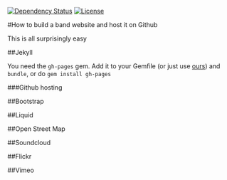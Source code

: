 ---
---

[![Dependency Status](http://img.shields.io/gemnasium/rawfunkmaharishi/rawfunkmaharishi.github.io.svg)](https://gemnasium.com/rawfunkmaharishi/rawfunkmaharishi.github.io)
[![License](http://img.shields.io/:license-mit-blue.svg)](http://rawfunkmaharishi.mit-license.org)

#How to build a band website and host it on Github

This is all surprisingly easy

##Jekyll

You need the `gh-pages` gem. Add it to your Gemfile (or just use [ours](https://github.com/rawfunkmaharishi/rawfunkmaharishi.github.io/blob/master/Gemfile)) and `bundle`, or do `gem install gh-pages`

###Github hosting

##Bootstrap

##Liquid

##Open Street Map

##Soundcloud

##Flickr

##Vimeo
